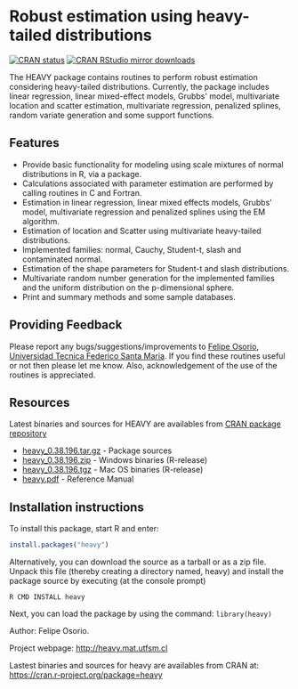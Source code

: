 # Robust estimation using heavy-tailed distributions

[![CRAN status](http://www.r-pkg.org/badges/version/heavy)](https://cran.r-project.org/package=heavy)
[![CRAN RStudio mirror downloads](http://cranlogs.r-pkg.org/badges/heavy)](https://cran.r-project.org/package=heavy)

The HEAVY package contains routines to perform robust estimation considering heavy-tailed distributions. Currently, the package includes linear regression, linear mixed-effect models, Grubbs' model, multivariate location and scatter estimation, multivariate regression, penalized splines, random variate generation and some support functions.

## Features

* Provide basic functionality for modeling using scale mixtures of normal distributions in R, via a package.
* Calculations associated with parameter estimation are performed by calling routines in C and Fortran.
* Estimation in linear regression, linear mixed effects models, Grubbs' model, multivariate regression and penalized splines using the EM algorithm.
* Estimation of location and Scatter using multivariate heavy-tailed distributions.
* Implemented families: normal, Cauchy, Student-t, slash and contaminated normal.
* Estimation of the shape parameters for Student-t and slash distributions.
* Multivariate random number generation for the implemented families and the uniform distribution on the p-dimensional sphere.
* Print and summary methods and some sample databases.

## Providing Feedback

Please report any bugs/suggestions/improvements to [Felipe Osorio](mailto:felipe.osorios@usm.cl), [Universidad Tecnica Federico Santa Maria](http://www.usm.cl). If you find these routines useful or not then please let me know. Also, acknowledgement of the use of the routines is appreciated.

## Resources

Latest binaries and sources for HEAVY are availables from [CRAN package repository](https://cran.r-project.org/package=heavy)

* [heavy_0.38.196.tar.gz](https://cran.r-project.org/src/contrib/heavy_0.38.196.tar.gz) - Package sources
* [heavy_0.38.196.zip](https://cran.r-project.org/bin/windows/contrib/4.0/heavy_0.38.196.zip) - Windows binaries (R-release)
* [heavy_0.38.196.tgz](https://cran.r-project.org/bin/macosx/contrib/4.0/heavy_0.38.196.tgz) - Mac OS binaries (R-release)
* [heavy.pdf](https://cran.r-project.org/web/packages/heavy/heavy.pdf) - Reference Manual

## Installation instructions

To install this package, start R and enter:
```R
install.packages("heavy")
```

Alternatively, you can download the source as a tarball or as a zip file. Unpack this file (thereby creating a directory named, heavy) and install the package source by executing (at the console prompt)
```
R CMD INSTALL heavy
```

Next, you can load the package by using the command: `library(heavy)`

Author: Felipe Osorio.

Project webpage: http://heavy.mat.utfsm.cl

Lastest binaries and sources for heavy are availables from CRAN at: https://cran.r-project.org/package=heavy
